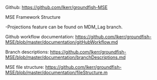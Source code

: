 Github: https://github.com/lkerr/groundfish-MSE

MSE Framework Structure

-Projections feature can be found on MDM_Lag branch. 

Github workflow documentation: https://github.com/lkerr/groundfish-MSE/blob/master/documentation/gitHubWorkflow.md

Branch descriptions: https://github.com/lkerr/groundfish-MSE/blob/master/documentation/branchDescriptions.md

MSE file structure: https://github.com/lkerr/groundfish-MSE/blob/master/documentation/fileStructure.m
